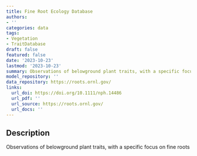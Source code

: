 ```yaml
---
title: Fine Root Ecology Database
authors:
- ''
categories: data
tags:
- Vegetation
- TraitDatabase
draft: false
featured: false
date: '2023-10-23'
lastmod: '2023-10-23'
summary: Observations of belowground plant traits, with a specific focus on fine roots
model_repository: ''
data_repository: https://roots.ornl.gov/
links:
  url_doi: https://doi.org/10.1111/nph.14486
  url_pdf: ''
  url_source: https://roots.ornl.gov/
  url_docs: ''
---
```


## Description

Observations of belowground plant traits, with a specific focus on fine roots

